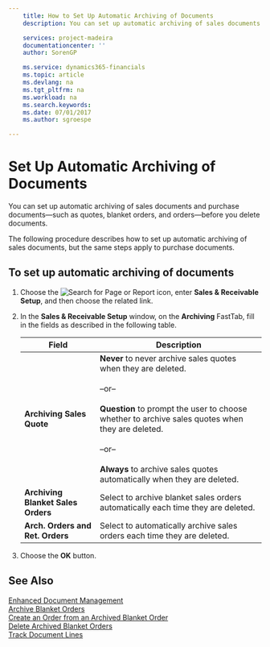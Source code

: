 ```yaml
---
    title: How to Set Up Automatic Archiving of Documents
    description: You can set up automatic archiving of sales documents and purchase documents—such as quotes, blanket orders, and orders—before you delete documents.

    services: project-madeira 
    documentationcenter: ''
    author: SorenGP

    ms.service: dynamics365-financials
    ms.topic: article
    ms.devlang: na
    ms.tgt_pltfrm: na
    ms.workload: na
    ms.search.keywords:
    ms.date: 07/01/2017
    ms.author: sgroespe

---
```

# Set Up Automatic Archiving of Documents
You can set up automatic archiving of sales documents and purchase documents—such as quotes, blanket orders, and orders—before you delete documents.  

The following procedure describes how to set up automatic archiving of sales documents, but the same steps apply to purchase documents.  

## To set up automatic archiving of documents  

1.  Choose the ![Search for Page or Report](../../media/ui-search/search_small.png "Search for Page or Report icon") icon, enter **Sales & Receivable Setup**, and then choose the related link.  
2.  In the **Sales & Receivable Setup** window, on the **Archiving** FastTab, fill in the fields as described in the following table.  

    |Field|Description|  
    |---------------------------------|---------------------------------------|  
    |**Archiving Sales Quote**|**Never** to never archive sales quotes when they are deleted.<br /><br /> –or–<br /><br /> **Question** to prompt the user to choose whether to archive sales quotes when they are deleted.<br /><br /> –or–<br /><br /> **Always** to archive sales quotes automatically when they are deleted.|  
    |**Archiving Blanket Sales Orders**|Select to archive blanket sales orders automatically each time they are deleted.|  
    |**Arch. Orders and Ret. Orders**|Select to automatically archive sales orders each time they are deleted.|  

3.  Choose the **OK** button.  

## See Also  
 [Enhanced Document Management](enhanced-document-management.md)   
 [Archive Blanket Orders](how-to-archive-blanket-orders.md)   
 [Create an Order from an Archived Blanket Order](how-to-create-an-order-from-an-archived-blanket-order.md)   
 [Delete Archived Blanket Orders](how-to-delete-archived-blanket-orders.md)   
 [Track Document Lines](how-to-track-document-lines.md) 

